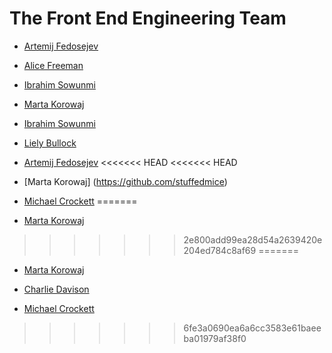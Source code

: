 # The Front End Engineering Team

+ [Artemij Fedosejev](https://github.com/frontendinstructor)

+ [Alice Freeman](https://github.com/A-Cr38tive)

+ [Ibrahim Sowunmi](https://github.com/ibrahimsow1)

+ [Marta  Korowaj](https://github.com/stuffedmice)


+ [Ibrahim Sowunmi](https://github.com/ibrahimsow1)

+ [Liely Bullock](https://github.com/lielybullock)

+ [Artemij Fedosejev](https://github.com/frontendinstructor)
<<<<<<< HEAD
<<<<<<< HEAD
+ [Marta Korowaj] (https://github.com/stuffedmice)

+ [Michael Crockett](https://github.com/Crocketter)
=======
+ [Marta Korowaj](https://github.com/stuffedmice)
>>>>>>> 2e800add99ea28d54a2639420e204ed784c8af69
=======

+ [Marta Korowaj](https://github.com/stuffedmice)

+ [Charlie Davison](https://github.com/charliedavison96)

+ [Michael Crockett](https://github.com/Crocketter)


>>>>>>> 6fe3a0690ea6a6cc3583e61baeeba01979af38f0
